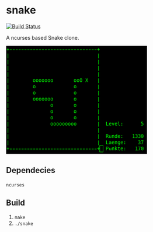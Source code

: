 # snake

[![Build Status](https://travis-ci.org/surt91/snake.svg?branch=master)](https://travis-ci.org/surt91/snake)

A ncurses based Snake clone.

![example](images/example.png)

## Dependecies

`ncurses`

## Build

1. `make`
2. `./snake`
